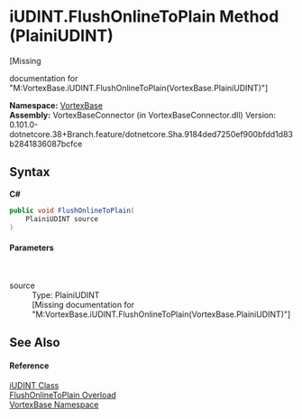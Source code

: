 # iUDINT.FlushOnlineToPlain Method (PlainiUDINT)
 

\[Missing <summary> documentation for "M:VortexBase.iUDINT.FlushOnlineToPlain(VortexBase.PlainiUDINT)"\]

**Namespace:**&nbsp;<a href="N_VortexBase.md">VortexBase</a><br />**Assembly:**&nbsp;VortexBaseConnector (in VortexBaseConnector.dll) Version: 0.101.0-dotnetcore.38+Branch.feature/dotnetcore.Sha.9184ded7250ef900bfdd1d83b2841836087bcfce

## Syntax

**C#**<br />
``` C#
public void FlushOnlineToPlain(
	PlainiUDINT source
)
```


#### Parameters
&nbsp;<dl><dt>source</dt><dd>Type: PlainiUDINT<br />\[Missing <param name="source"/> documentation for "M:VortexBase.iUDINT.FlushOnlineToPlain(VortexBase.PlainiUDINT)"\]</dd></dl>

## See Also


#### Reference
<a href="T_VortexBase_iUDINT.md">iUDINT Class</a><br /><a href="Overload_VortexBase_iUDINT_FlushOnlineToPlain.md">FlushOnlineToPlain Overload</a><br /><a href="N_VortexBase.md">VortexBase Namespace</a><br />